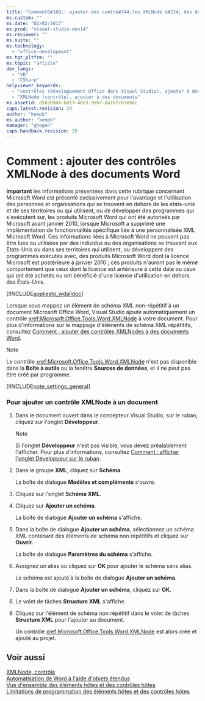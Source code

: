 ```yaml
---
title: "Comment&#160;: ajouter des contr&#244;les XMLNode &#224; des documents Word | Microsoft Docs"
ms.custom: ""
ms.date: "02/02/2017"
ms.prod: "visual-studio-dev14"
ms.reviewer: ""
ms.suite: ""
ms.technology: 
  - "office-development"
ms.tgt_pltfrm: ""
ms.topic: "article"
dev_langs: 
  - "VB"
  - "CSharp"
helpviewer_keywords: 
  - "contrôles (développement Office dans Visual Studio), ajouter à des documents"
  - "XMLNode (contrôle), ajouter à des documents"
ms.assetid: d583b9d4-bd13-46e3-9eb7-da18fcb7eb8c
caps.latest.revision: 29
author: "kempb"
ms.author: "kempb"
manager: "ghogen"
caps.handback.revision: 28
---
```

# Comment&#160;: ajouter des contr&#244;les XMLNode &#224; des documents Word
  **important** les informations présentées dans cette rubrique concernant Microsoft Word est présenté exclusivement pour l'avantage et l'utilisation des personnes et organisations qui se trouvent en dehors de les états\-unis et de ses territoires ou qui utilisent, ou de développer des programmes qui s'exécutent sur, les produits Microsoft Word qui ont été autorisés par Microsoft avant janvier 2010, lorsque Microsoft a supprimé une implémentation de fonctionnalités spécifique liée à une personnalisée XML Microsoft Word.  Ces informations liées à Microsoft Word ne peuvent pas être lues ou utilisées par des individus ou des organisations se trouvant aux États\-Unis ou dans ses territoires qui utilisent, ou développent des programmes exécutés avec, des produits Microsoft Word dont la licence Microsoft est postérieure à janvier 2010 ; ces produits n'auront pas le même comportement que ceux dont la licence est antérieure à cette date ou ceux qui ont été achetés ou ont bénéficié d'une licence d'utilisation en dehors des États\-Unis.  
  
 [!INCLUDE[appliesto_wdalldoc](../vsto/includes/appliesto-wdalldoc-md.md)]  
  
 Lorsque vous mappez un élément de schéma XML non\-répétitif à un document Microsoft Office Word, Visual Studio ajoute automatiquement un contrôle <xref:Microsoft.Office.Tools.Word.XMLNode> à votre document.  Pour plus d'informations sur le mappage d'éléments de schéma XML répétitifs, consultez [Comment : ajouter des contrôles XMLNodes à des documents Word](../vsto/how-to-add-xmlnodes-controls-to-word-documents.md).  
  
> [!NOTE]  
>  Le contrôle <xref:Microsoft.Office.Tools.Word.XMLNode> n'est pas disponible dans la **Boîte à outils** ou la fenêtre **Sources de données**, et il ne peut pas être créé par programme.  
  
 [!INCLUDE[note_settings_general](../sharepoint/includes/note-settings-general-md.md)]  
  
### Pour ajouter un contrôle XMLNode à un document  
  
1.  Dans le document ouvert dans le concepteur Visual Studio, sur le ruban, cliquez sur l'onglet **Développeur**.  
  
    > [!NOTE]  
    >  Si l'onglet **Développeur** n'est pas visible, vous devez préalablement l'afficher.  Pour plus d’informations, consultez [Comment : afficher l'onglet Développeur sur le ruban](../vsto/how-to-show-the-developer-tab-on-the-ribbon.md).  
  
2.  Dans le groupe **XML**, cliquez sur **Schéma**.  
  
     La boîte de dialogue **Modèles et compléments** s'ouvre.  
  
3.  Cliquez sur l'onglet **Schéma XML**.  
  
4.  Cliquez sur **Ajouter un schéma**.  
  
     La boîte de dialogue **Ajouter un schéma** s'affiche.  
  
5.  Dans la boîte de dialogue **Ajouter un schéma**, sélectionnez un schéma XML contenant des éléments de schéma non répétitifs et cliquez sur **Ouvrir**.  
  
     La boîte de dialogue **Paramètres du schéma** s'affiche.  
  
6.  Assignez un alias ou cliquez sur **OK** pour ajouter le schéma sans alias.  
  
     Le schéma est ajouté à la boîte de dialogue **Ajouter un schéma**.  
  
7.  Dans la boîte de dialogue **Ajouter un schéma**, cliquez sur **OK**.  
  
8.  Le volet de tâches **Structure XML** s'affiche.  
  
9. Cliquez sur l'élément de schéma non répétitif dans le volet de tâches **Structure XML** pour l'ajouter au document.  
  
     Un contrôle <xref:Microsoft.Office.Tools.Word.XMLNode> est alors créé et ajouté au projet.  
  
## Voir aussi  
 [XMLNode, contrôle](../vsto/xmlnode-control.md)   
 [Automatisation de Word à l'aide d'objets étendus](../vsto/automating-word-by-using-extended-objects.md)   
 [Vue d'ensemble des éléments hôtes et des contrôles hôtes](../vsto/host-items-and-host-controls-overview.md)   
 [Limitations de programmation des éléments hôtes et des contrôles hôtes](../vsto/programmatic-limitations-of-host-items-and-host-controls.md)  
  
  